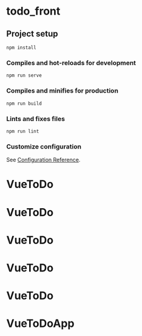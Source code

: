 # todo_front

## Project setup
```
npm install
```

### Compiles and hot-reloads for development
```
npm run serve
```

### Compiles and minifies for production
```
npm run build
```

### Lints and fixes files
```
npm run lint
```

### Customize configuration
See [Configuration Reference](https://cli.vuejs.org/config/).
# VueToDo
# VueToDo
# VueToDo
# VueToDo
# VueToDo
# VueToDoApp
